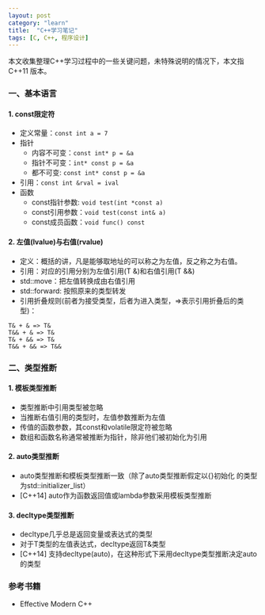 ```yaml
---
layout: post
category: "learn"
title:  "C++学习笔记"
tags: [C, C++, 程序设计]
---
```


本文收集整理C++学习过程中的一些关键问题，未特殊说明的情况下，本文指C++11
版本。

### 一、基本语言

#### 1. const限定符
* 定义常量：`const int a = 7`
* 指针
  * 内容不可变：`const int* p = &a`
  * 指针不可变：`int* const p = &a`
  * 都不可变: `const int* const p = &a`
* 引用：`const int &rval = ival`
* 函数
  * const指针参数: `void test(int *const a)`
  * const引用参数：`void test(const int& a)`
  * const成员函数：`void func() const`

#### 2. 左值(lvalue)与右值(rvalue)
* 定义：概括的讲，凡是能够取地址的可以称之为左值，反之称之为右值。
* 引用：对应的引用分别为左值引用(T &)和右值引用(T &&)
* std::move：把左值转换成由右值引用
* std::forward: 按照原来的类型转发
* 引用折叠规则(前者为接受类型，后者为进入类型，=>表示引用折叠后的类型)：
```
T& + & => T&
T&& + & => T&
T& + && => T&
T&& + && => T&&
```

### 二、类型推断
#### 1. 模板类型推断
* 类型推断中引用类型被忽略
* 当推断右值引用的类型时，左值参数推断为左值
* 传值的函数参数，其const和volatile限定符被忽略
* 数组和函数名称通常被推断为指针，除非他们被初始化为引用

#### 2. auto类型推断
* auto类型推断和模板类型推断一致（除了auto类型推断假定以{}初始化
的类型为std::initializer_list<T>）
* [C++14] auto作为函数返回值或lambda参数采用模板类型推断

#### 3. decltype类型推断
* decltype几乎总是返回变量或表达式的类型
* 对于T类型的左值表达式，decltype返回T&类型
* [C++14] 支持decltype(auto)，在这种形式下采用decltype类型推断决定auto的类型

### 参考书籍
* Effective Modern C++
